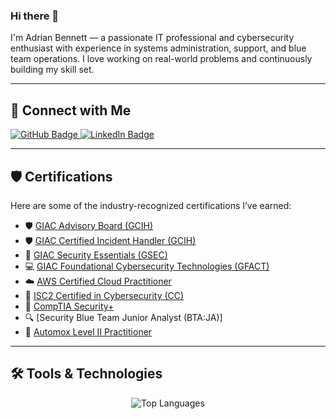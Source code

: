 ### Hi there 👋

I'm Adrian Bennett — a passionate IT professional and cybersecurity enthusiast with experience in systems administration, support, and blue team operations. I love working on real-world problems and continuously building my skill set.

---

## 🔗 Connect with Me

<a href="https://github.com/Adriankben">
  <img src="https://img.shields.io/badge/GitHub-211F1F?style=for-the-badge&logo=GitHub&logoColor=ffffff" alt="GitHub Badge">
</a>
<a href="https://www.linkedin.com/in/adriankbennett3/">
  <img src="https://img.shields.io/badge/LinkedIn-0077B5?style=for-the-badge&logo=Linkedin&logoColor=ffffff" alt="LinkedIn Badge">
</a>

---

## 🛡️ Certifications

Here are some of the industry-recognized certifications I’ve earned:

- 🛡️ [GIAC Advisory Board (GCIH)](https://www.credly.com/badges/268c62f8-122a-4a47-9490-2693073b1f26/public_url)
- 🛡️ [GIAC Certified Incident Handler (GCIH)](https://www.credly.com/badges/9a234e8b-d38b-4ec4-995d-bc3c8fcdb299/public_url)
- 🔐 [GIAC Security Essentials (GSEC)](https://www.credly.com/badges/3624ce7b-cb49-4fa8-9253-aa328b08dd2b/public_url)
- 💻 [GIAC Foundational Cybersecurity Technologies (GFACT)](https://www.credly.com/badges/407b8394-abed-4ba2-8503-1e91afe271ec/public_url)
- ☁️ [AWS Certified Cloud Practitioner](https://www.credly.com/badges/389885b5-b81f-437b-8360-53f7643c02b4/public_url)
- 🧩 [ISC2 Certified in Cybersecurity (CC)](https://www.credly.com/badges/ce1304c5-0e8c-4af6-b2f2-1e6fcd70e2d3/public_url)
- 🧠 [CompTIA Security+](https://www.credly.com/badges/00825aeb-8cf4-4c93-aa0a-9e5a99c8f10b/public_url)
- 🔍 [Security Blue Team Junior Analyst (BTA:JA)]
- 🧰 [Automox Level II Practitioner](https://verify.skilljar.com/c/iocp9igzmwim)

---

## 🛠 Tools & Technologies

<div align="center">
  <img src="https://github-readme-stats.vercel.app/api/top-langs/?username=Adriankben&theme=dark&layout=compact&langs_count=20&hide_title=true&v=1" alt="Top Languages" />
</div>
